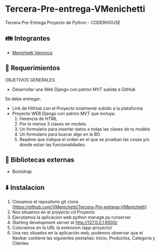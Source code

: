 # Tercera-Pre-entrega-VMenichetti
Tercera Pre-Entrega Proyecto de Python - CODERHOUSE

## 👪 Integrantes 
- [Menichetti Veronica](https://github.com/VMenichetti)


## 📜 Requerimientos 

OBJETIVOS GENERALES
- Desarrollar una Web Django con patrón MVT subida a GitHub

Se debe entregar:
- Link de HitHub con el Proyecto totalmente subido a la plataforma
- Proyecto WEB Django con patrón MVT que incluya:
  1. Herencia de HTML
  2. Por lo menos 3 clases en models.
  3. Un formulario para insertar datos a todas las clases de tu models
  4. Un formulario para buscar algo en la BD
  5. Readme que indique el orden en el que se prueban las cosas y/o donde estan las funcionalidades.


## 📗 Bibliotecas externas

- Bootstrap

## ⬇️ Instalacion

1. Clonamos el repositorio
git clone [https://github.com/VMenichetti/Tercera-Pre-entrega-VMenichetti]
2. Nos situamos en el proyecto
cd Proyecto
3. Ejecutamos la aplicacion web
python manage.py runserver
4. Starting development server at http://127.0.0.1:8000/
5. Colocamos en la URL la extension
   /app-proyecto/
6. Una vez situados en la aplicación web, podemos observar que el Navbar contiene las siguientes pestañas: Inicio, Productos, Categoria y Clientes
